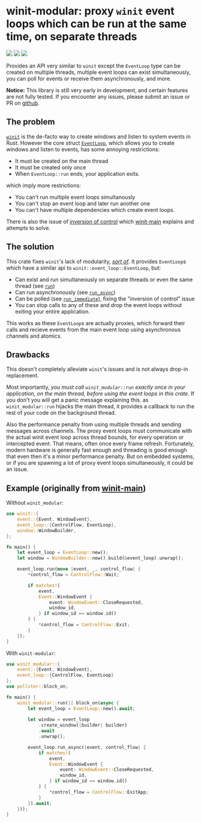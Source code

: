 # winit-modular: proxy `winit` event loops which can be run at the same time, on separate threads

[![](https://docs.rs/winit-modular/badge.svg)](https://docs.rs/winit-modular/)
[![](https://img.shields.io/crates/v/winit-modular.svg)](https://crates.io/crates/winit-modular)
[![](https://img.shields.io/crates/d/winit-modular.svg)](https://crates.io/crates/winit-modular)

Provides an API very similar to `winit` except the `EventLoop` type can be created on multiple threads, multiple event loops can exist simultaneously, you can poll for events or receive them asynchronously, and more.

**Notice:** This library is still very early in development, and certain features are not fully tested. If you encounter any issues, please submit an issue or PR on [github](https://github.com/Jakobeha/winit-modular).

## The problem

[`winit`](https://crates.io/winit) is the de-facto way to create windows and listen to system events in Rust. However the core struct [`EventLoop`](https://docs.rs/winit/latest/winit/event_loop/struct.EventLoop.html), which allows you to create windows and listen to events, has some annoying restrictions:

- It must be created on the main thread
- It must be created only once
- When `EventLoop::run` ends, your application exits.

which imply more restrictions:

- You can't run multiple event loops simultanously
- You can't stop an event loop and later run another one
- You can't have multiple dependencies which create event loops.

There is also the issue of [inversion of control](https://crates.io/crates/winit-main) which [winit-main](https://crates.io/crates/winit-main) explains and attempts to solve.

## The solution

This crate fixes `winit`'s lack of modularity, [*sort of*](#drawbacks). It provides `EventLoop`s which have a similar api to `winit::event_loop::EventLoop`, but:

- Can exist and run simultaneously on separate threads or even the same thread (see [`run`](https://docs.rs/winit-modular/latest/winit_modular/struct.EventLoop.html#method.run))
- Can run asynchronously (see [`run_async`](https://docs.rs/winit-modular/latest/winit_modular/struct.EventLoop.html#method.run_async))
- Can be polled (see [`run_immediate`](https://docs.rs/winit-modular/latest/winit_modular/struct.EventLoop.html#method.run_immediate)), fixing the "inversion of control" issue
- You can stop calls to any of these and drop the event loops without exiting your entire application.

This works as these `EventLoop`s are actually proxies, which forward their calls and recieve events from the main event loop using asynchronous channels and atomics.

## Drawbacks

This doesn't completely alleviate `winit`'s issues and is not always drop-in replacement.

Most importantly, *you must call `winit_modular::run` exactly once in your application, on the main thread, before using the event loops in this crate*. If you don't you will get a panic message explaining this. as `winit_modular::run` hijacks the main thread, it provides a callback to run the rest of your code on the background thread.

Also the performance penalty from using multiple threads and sending messages across channels. The proxy event loops must communicate with the actual winit event loop across thread bounds, for every operation or intercepted event. That means, often once every frame refresh. Fortunately, modern hardware is generally fast enough and threading is good enough that even then it's a minor performance penalty. But on embedded systems, or if you are spawning a lot of proxy event loops simultaneously, it could be an issue.

## Example (originally from [winit-main](https://crates.io/crates/winit-main))

Without `winit_modular`:

```rust
use winit::{
    event::{Event, WindowEvent},
    event_loop::{ControlFlow, EventLoop},
    window::WindowBuilder,
};

fn main() {
    let event_loop = EventLoop::new();
    let window = WindowBuilder::new().build(&event_loop).unwrap();

    event_loop.run(move |event, _, control_flow| {
        *control_flow = ControlFlow::Wait;

        if matches!(
            event,
            Event::WindowEvent {
                event: WindowEvent::CloseRequested,
                window_id,
            } if window_id == window.id()
        ) {
            *control_flow = ControlFlow::Exit;
        }
    });
}
```

With `winit-modular`:

```rust
use winit_modular::{
    event::{Event, WindowEvent},
    event_loop::{ControlFlow, EventLoop}
};
use pollster::block_on;

fn main() {
    winit_modular::run(|| block_on(async {
        let event_loop = EventLoop::new().await;
        
        let window = event_loop
            .create_window(|builder| builder)
            .await
            .unwrap();

        event_loop.run_async(|event, control_flow| {
            if matches!(
                event,
                Event::WindowEvent {
                    event: WindowEvent::CloseRequested,
                    window_id,
                } if window_id == window.id()
            ) {
                *control_flow = ControlFlow::ExitApp;
            }
        }).await;
    }));
}
```
